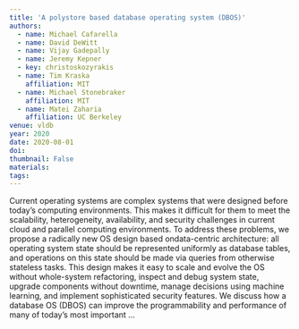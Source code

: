 ```yaml
---
title: 'A polystore based database operating system (DBOS)'
authors:
  - name: Michael Cafarella
  - name: David DeWitt
  - name: Vijay Gadepally
  - name: Jeremy Kepner
  - key: christoskozyrakis
  - name: Tim Kraska
    affiliation: MIT
  - name: Michael Stonebraker
    affiliation: MIT
  - name: Matei Zaharia
    affiliation: UC Berkeley
venue: vldb
year: 2020
date: 2020-08-01
doi: 
thumbnail: False
materials:
tags:
---
```

Current operating systems are complex systems that were designed before today’s computing environments. This makes it difficult for them to meet the scalability, heterogeneity, availability, and security challenges in current cloud and parallel computing environments. To address these problems, we propose a radically new OS design based ondata-centric architecture: all operating system state should be represented uniformly as database tables, and operations on this state should be made via queries from otherwise stateless tasks. This design makes it easy to scale and evolve the OS without whole-system refactoring, inspect and debug system state, upgrade components without downtime, manage decisions using machine learning, and implement sophisticated security features. We discuss how a database OS (DBOS) can improve the programmability and performance of many of today’s most important …
